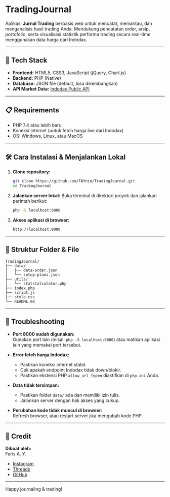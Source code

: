 # TradingJournal

Aplikasi **Jurnal Trading** berbasis web untuk mencatat, memantau, dan menganalisis hasil trading Anda. Mendukung pencatatan order, arsip, portofolio, serta visualisasi statistik performa trading secara real-time menggunakan data harga dari Indodax.

---

## 🚀 Tech Stack

- **Frontend:** HTML5, CSS3, JavaScript (jQuery, Chart.js)
- **Backend:** PHP (Native)
- **Database:** JSON file (default, bisa dikembangkan)
- **API Market Data:** [Indodax Public API](https://indodax.com/downloads/BITCOINCOID-API-DOCUMENTATION.pdf)

---

## 📋 Requirements

- PHP 7.4 atau lebih baru
- Koneksi internet (untuk fetch harga live dari Indodax)
- OS: Windows, Linux, atau MacOS

---

## 🛠️ Cara Instalasi & Menjalankan Lokal

1. **Clone repository:**
    ```sh
    git clone https://github.com/FAYnim/TradingJournal.git
    cd TradingJournal
    ```

2. **Jalankan server lokal:**
    Buka terminal di direktori proyek dan jalankan perintah berikut:
    ```sh
    php -S localhost:8000
    ```

3. **Akses aplikasi di browser:**
    ```
    http://localhost:8000
    ```

---

## 📂 Struktur Folder & File

```
TradingJournal/
├── data/
│   ├── data-order.json
│   └── setup-plans.json
├── utils/
│   └── statsCalculator.php
├── index.php
├── script.js
├── style.css
└── README.md
```

---

## 🐞 Troubleshooting

- **Port 8000 sudah digunakan:**  
  Gunakan port lain (misal: `php -S localhost:8080`) atau matikan aplikasi lain yang memakai port tersebut.

- **Error fetch harga Indodax:**  
  - Pastikan koneksi internet stabil.
  - Cek apakah endpoint Indodax tidak down/blokir.
  - Pastikan ekstensi PHP `allow_url_fopen` diaktifkan di `php.ini` Anda.

- **Data tidak tersimpan:**  
  - Pastikan folder `data/` ada dan memiliki izin tulis.
  - Jalankan server dengan hak akses yang cukup.

- **Perubahan kode tidak muncul di browser:**  
  Refresh browser, atau restart server jika mengubah kode PHP.

---

## 🙌 Credit

**Dibuat oleh:**  
Faris A. Y.  
- [Instagram](https://instagram.com/faris.a.y)
- [Threads](https://threads.net/@faris.a.y)
- [GitHub](https://github.com/FAYnim)

---

Happy journaling & trading!